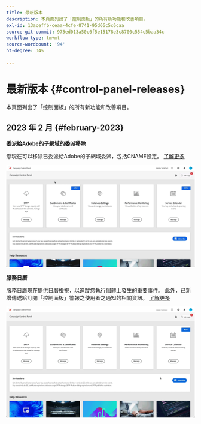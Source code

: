 ```yaml
---
title: 最新版本
description: 本頁面列出了「控制面板」的所有新功能和改善項目。
exl-id: 13aceffb-ceaa-4cfe-8741-95d66c5c6caa
source-git-commit: 975ed013a50c6f5e15178e3c8700c554c5baa34c
workflow-type: tm+mt
source-wordcount: '94'
ht-degree: 34%

---
```


# 最新版本 {#control-panel-releases}

本頁面列出了「控制面板」的所有新功能和改善項目。

## 2023 年 2 月 {#february-2023}

**委派給Adobe的子網域的委派移除**

您現在可以移除已委派給Adobe的子網域委派，包括CNAME設定。 [了解更多](../subdomains-certificates/using/remove-delegated-subdomains.md)

![](assets/do-not-localize/gif-delegation.gif)


**服務日曆**

服務日曆現在提供日曆檢視，以追蹤您執行個體上發生的重要事件。 此外，已新增傳送給訂閱「控制面板」警報之使用者之通知的相關資訊。 [了解更多](../service-events/service-events.md)

![](assets/do-not-localize/gif-calendar.gif)
